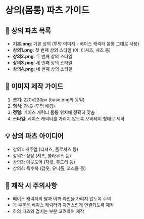 # 상의(몸통) 파츠 가이드

## 📝 상의 파츠 목록

- **기본.png**: 기본 상의 (투명 이미지 - 베이스 캐릭터 몸통 그대로 사용)
- **상의1.png**: 첫 번째 상의 스타일 (예: 티셔츠, 셔츠 등)
- **상의2.png**: 두 번째 상의 스타일
- **상의3.png**: 세 번째 상의 스타일
- **상의4.png**: 네 번째 상의 스타일

## 🎨 이미지 제작 가이드

1. **크기**: 220x220px (base.png와 동일)
2. **형식**: PNG (투명 배경)
3. **정렬**: 베이스 캐릭터 몸통 위치에 정확히 맞춤
4. **스타일**: 베이스 캐릭터를 가리지 않도록 오버레이 형태로 제작

## 💡 상의 파츠 아이디어

- 상의1: 캐주얼 (티셔츠, 폴로셔츠 등)
- 상의2: 정장 (셔츠, 블라우스 등)
- 상의3: 아웃도어 (자켓, 후드티 등)
- 상의4: 특수복 (갑옷, 유니폼, 코스튬 등)

## 📐 제작 시 주의사항

- 베이스 캐릭터의 팔과 어깨 라인을 가리지 않도록 주의
- 목 부분은 베이스 캐릭터와 자연스럽게 연결되도록 제작
- 하의 파츠와 겹치는 부분 고려하여 제작
